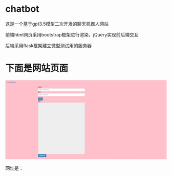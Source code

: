 # chatbot
这是一个基于gpt3.5模型二次开发的聊天机器人网站

前端html网页采用bootstrap框架进行渲染，jQuery实现前后端交互

后端采用flask框架建立微型测试用的服务器
# 下面是网站页面

![image](https://github.com/SCUlsl/chatbot/blob/main/chatbot%20website.png)


网址是：
